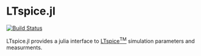 # LTspice.jl

[![Build Status](https://travis-ci.org/cstook/LTspice.jl.svg?branch=master)](https://travis-ci.org/cstook/LTspice.jl)


LTspice.jl provides a julia interface to [LTspice<sup>TM</sup>](http://www.linear.com/designtools/software/#LTspice) simulation parameters and measurments.
